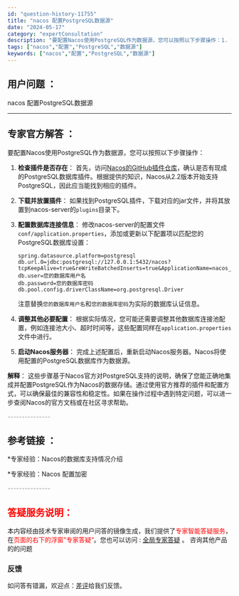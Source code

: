 ```yaml
---
id: "question-history-11755"
title: "nacos 配置PostgreSQL数据源"
date: "2024-05-17"
category: "expertConsultation"
description: "要配置Nacos使用PostgreSQL作为数据源，您可以按照以下步骤操作：1. **检查插件是否存在**：   首先，访问[Nacos的GitHub插件仓库](https://github.com/nacos-group/nacos-plugin)，确认是否有现成的PostgreSQL数据库插件。"
tags: ["nacos","配置","PostgreSQL","数据源"]
keywords: ["nacos","配置","PostgreSQL","数据源"]
---
```


## 用户问题 ： 
 nacos 配置PostgreSQL数据源  

---------------
## 专家官方解答 ：

要配置Nacos使用PostgreSQL作为数据源，您可以按照以下步骤操作：

1. **检查插件是否存在**：
   首先，访问[Nacos的GitHub插件仓库](https://github.com/nacos-group/nacos-plugin)，确认是否有现成的PostgreSQL数据库插件。根据提供的知识，Nacos从2.2版本开始支持PostgreSQL，因此应当能找到相应的插件。

2. **下载并放置插件**：
   如果找到PostgreSQL插件，下载对应的jar文件，并将其放置到nacos-server的`plugins`目录下。

3. **配置数据库连接信息**：
   修改nacos-server的配置文件`conf/application.properties`，添加或更新以下配置项以匹配您的PostgreSQL数据库设置：
   ```plaintext
   spring.datasource.platform=postgresql
   db.url.0=jdbc:postgresql://127.0.0.1:5432/nacos?tcpKeepAlive=true&reWriteBatchedInserts=true&ApplicationName=nacos_java
   db.user=您的数据库用户名
   db.password=您的数据库密码
   db.pool.config.driverClassName=org.postgresql.Driver
   ```
   注意替换`您的数据库用户名`和`您的数据库密码`为实际的数据库认证信息。

4. **调整其他必要配置**：
   根据实际情况，您可能还需要调整其他数据库连接池配置，例如连接池大小、超时时间等，这些配置同样在`application.properties`文件中进行。

5. **启动Nacos服务器**：
   完成上述配置后，重新启动Nacos服务器。Nacos将使用配置的PostgreSQL数据库作为数据源。

**解释**：
这些步骤基于Nacos官方对PostgreSQL支持的说明，确保了您能正确地集成并配置PostgreSQL作为Nacos的数据存储。通过使用官方推荐的插件和配置方式，可以确保最佳的兼容性和稳定性。如果在操作过程中遇到特定问题，可以进一步查阅Nacos的官方文档或在社区寻求帮助。


<font color="#949494">---------------</font> 


## 参考链接 ：

*专家经验：Nacos的数据库支持情况介绍 
 
 *专家经验：Nacos 配置加密 


 <font color="#949494">---------------</font> 
 


## <font color="#FF0000">答疑服务说明：</font> 

本内容经由技术专家审阅的用户问答的镜像生成，我们提供了<font color="#FF0000">专家智能答疑服务</font>，在<font color="#FF0000">页面的右下的浮窗”专家答疑“</font>。您也可以访问 : [全局专家答疑](https://answer.opensource.alibaba.com/docs/intro) 。 咨询其他产品的的问题

### 反馈
如问答有错漏，欢迎点：[差评](https://ai.nacos.io/user/feedbackByEnhancerGradePOJOID?enhancerGradePOJOId=13782)给我们反馈。
